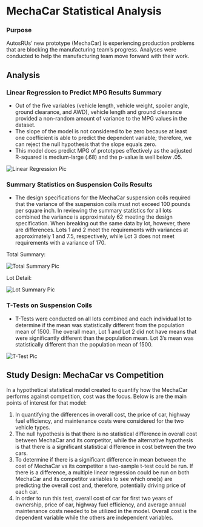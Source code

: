 # MechaCar Statistical Analysis

### Purpose

AutosRUs’ new prototype (MechaCar) is experiencing production problems that are blocking the manufacturing team’s progress.  Analyses were conducted to help the manufacturing team move forward with their work.

## Analysis

### Linear Regression to Predict MPG Results Summary

-	Out of the five variables (vehicle length, vehicle weight, spoiler angle, ground clearance, and AWD), vehicle length and ground clearance provided a non-random amount of variance to the MPG values in the dataset.
-	The slope of the model is not considered to be zero because at least one coefficient is able to predict the dependent variable; therefore, we can reject the null hypothesis that the slope equals zero.
-	This model does predict MPG of prototypes effectively as the adjusted R-squared is medium-large (.68) and the p-value is well below .05.


![Linear Regression Pic](https://user-images.githubusercontent.com/80165223/123520342-dc459f00-d675-11eb-9b90-b93954f96f24.png)



### Summary Statistics on Suspension Coils Results
-	The design specifications for the MechaCar suspension coils required that the variance of the suspension coils must not exceed 100 pounds per square inch.  In reviewing the summary statistics for all lots combined the variance is approximately 62 meeting the design specification.  When breaking out the same data by lot, however, there are differences.  Lots 1 and 2 meet the requirements with variances at approximately 1 and 7.5, respectively, while Lot 3 does not meet requirements with a variance of 170.

Total Summary:

![Total Summary Pic](https://user-images.githubusercontent.com/80165223/123520354-e8316100-d675-11eb-91b6-c6a350c7b90c.png)


Lot Detail:

![Lot Summary Pic](https://user-images.githubusercontent.com/80165223/123520360-ebc4e800-d675-11eb-972e-e468459d596c.png)



### T-Tests on Suspension Coils
-	T-Tests were conducted on all lots combined and each individual lot to determine if the mean was statistically different from the population mean of 1500.  The overall mean, Lot 1 and Lot 2 did not have means that were significantly different than the population mean.  Lot 3’s mean was statistically different than the population mean of 1500.



![T-Test Pic](https://user-images.githubusercontent.com/80165223/123520371-fe3f2180-d675-11eb-8806-ae324c9b3134.png)




## Study Design: MechaCar vs Competition

In a hypothetical statistical model created to quantify how the MechaCar performs against competition, cost was the focus.  Below is are the main points of interest for that model:

1)	In quantifying the differences in overall cost, the price of car, highway fuel efficiency, and maintenance costs were considered for the two vehicle types.
2)	The null hypothesis is that there is no statistical difference in overall cost between MechaCar and its competitor, while the alternative hypothesis is that there is a significant statistical difference in cost between the two cars.
3)	To determine if there is a significant difference in mean between the cost of MechaCar vs its competitor a two-sample t-test could be run.  If there is a difference, a multiple linear regression could be run on both MechaCar and its competitor variables to see which one(s) are predicting the overall cost and, therefore, potentially driving price of each car.
4)	In order to run this test, overall cost of car for first two years of ownership, price of car, highway fuel efficiency, and average annual maintenance costs needed to be utilized in the model.  Overall cost is the dependent variable while the others are independent variables.
